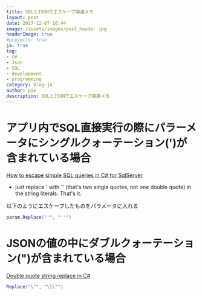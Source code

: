 ```yaml
---
title: SQLとJSONでエスケープ関連メモ
layout: post
date: 2017-12-07 16:44
image: /assets/images/post_header.jpg
headerImage: true
#projects: true
ja: true
tag:
- C#
- Json
- SQL
- development
- programming
category: blog-ja
author: pie
description: SQLとJSONでエスケープ関連メモ
---
```


# アプリ内でSQL直接実行の際にパラーメータにシングルクォーテーション(')が含まれている場合

[How to escape simple SQL queries in C# for SqlServer](https://stackoverflow.com/questions/2403681/how-to-escape-simple-sql-queries-in-c-sharp-for-sqlserver)

- just replace ' with '' (that's two single quotes, not one double quote) in the string literals. That's it.

以下のようにエスケープしたものをパラメータに入れる
```cs
param.Replace("'", "''")
```

# JSONの値の中にダブルクォーテーション(")が含まれている場合

[Double quote string replace in C#](https://stackoverflow.com/questions/9393879/double-quote-string-replace-in-c-sharp)

```cs
Replace("\"", "\\\"")
```
